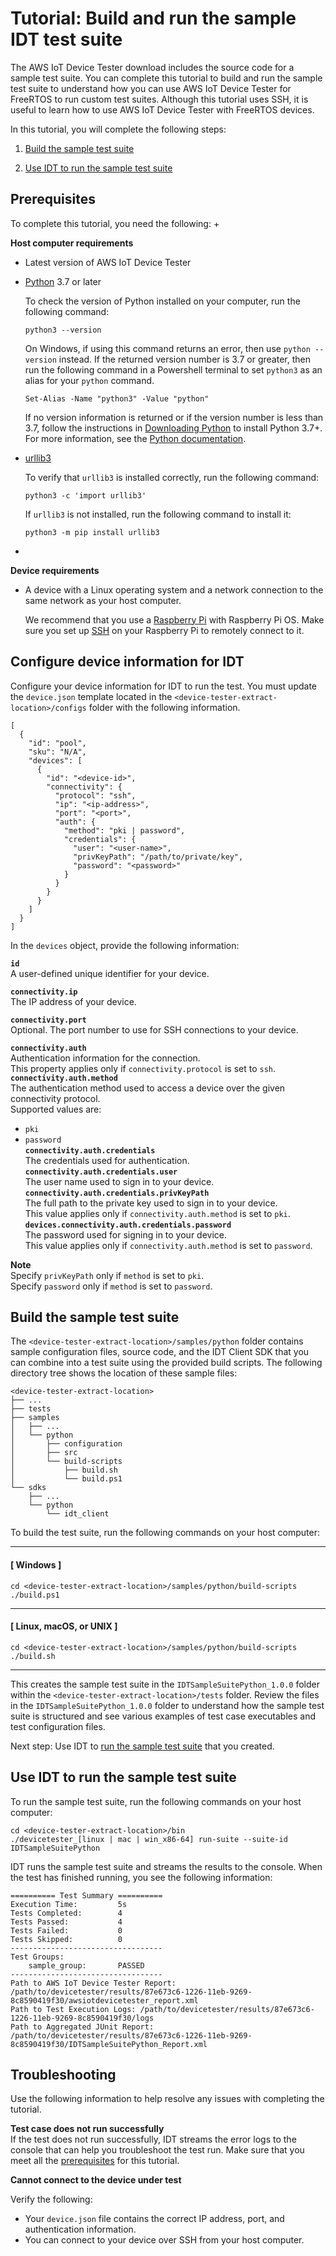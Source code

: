 # Tutorial: Build and run the sample IDT test suite<a name="build-sample-suite"></a>

The AWS IoT Device Tester download includes the source code for a sample test suite\. You can complete this tutorial to build and run the sample test suite to understand how you can use AWS IoT Device Tester for FreeRTOS to run custom test suites\. Although this tutorial uses SSH, it is useful to learn how to use AWS IoT Device Tester with FreeRTOS devices\.

 In this tutorial, you will complete the following steps: 

1. [Build the sample test suite](#build-sample)

1. [Use IDT to run the sample test suite](#run-sample)

## Prerequisites<a name="prereqs-tutorial-sample"></a>

To complete this tutorial, you need the following: 
+ 

**Host computer requirements**
  + Latest version of AWS IoT Device Tester
  + [Python](https://www.python.org/downloads/) 3\.7 or later

    To check the version of Python installed on your computer, run the following command:

    ```
    python3 --version
    ```

    On Windows, if using this command returns an error, then use `python --version` instead\. If the returned version number is 3\.7 or greater, then run the following command in a Powershell terminal to set `python3` as an alias for your `python` command\. 

    ```
    Set-Alias -Name "python3" -Value "python"
    ```

    If no version information is returned or if the version number is less than 3\.7, follow the instructions in [Downloading Python](https://wiki.python.org/moin/BeginnersGuide/Download) to install Python 3\.7\+\. For more information, see the [Python documentation](https://docs.python.org)\.
  + [urllib3](https://urllib3.readthedocs.io/en/latest/)

    To verify that `urllib3` is installed correctly, run the following command:

    ```
    python3 -c 'import urllib3'
    ```

    If `urllib3` is not installed, run the following command to install it:

    ```
    python3 -m pip install urllib3
    ```
+ 

**Device requirements**
  + A device with a Linux operating system and a network connection to the same network as your host computer\. 

    We recommend that you use a [Raspberry Pi](https://www.raspberrypi.org/) with Raspberry Pi OS\. Make sure you set up [SSH](https://www.raspberrypi.org/documentation/remote-access/ssh/) on your Raspberry Pi to remotely connect to it\.

## Configure device information for IDT<a name="configure-idt-sample"></a>

Configure your device information for IDT to run the test\. You must update the `device.json` template located in the `<device-tester-extract-location>/configs` folder with the following information\.

```
[
  {
    "id": "pool",
    "sku": "N/A",
    "devices": [
      {
        "id": "<device-id>",
        "connectivity": {
          "protocol": "ssh",
          "ip": "<ip-address>",
          "port": "<port>",
          "auth": {
            "method": "pki | password",
            "credentials": {
              "user": "<user-name>",
              "privKeyPath": "/path/to/private/key",
              "password": "<password>"
            }
          }
        }
      }
    ]
  }
]
```

In the `devices` object, provide the following information:

**`id`**  
A user\-defined unique identifier for your device\.

**`connectivity.ip`**  
The IP address of your device\.

**`connectivity.port`**  
Optional\. The port number to use for SSH connections to your device\.

**`connectivity.auth`**  
Authentication information for the connection\.  
This property applies only if `connectivity.protocol` is set to `ssh`\.    
**`connectivity.auth.method`**  
The authentication method used to access a device over the given connectivity protocol\.  
Supported values are:  
+ `pki`
+ `password`  
**`connectivity.auth.credentials`**  
The credentials used for authentication\.    
**`connectivity.auth.credentials.user`**  
The user name used to sign in to your device\.  
**`connectivity.auth.credentials.privKeyPath`**  
The full path to the private key used to sign in to your device\.  
This value applies only if `connectivity.auth.method` is set to `pki`\.  
**`devices.connectivity.auth.credentials.password`**  
The password used for signing in to your device\.  
This value applies only if `connectivity.auth.method` is set to `password`\.

**Note**  
Specify `privKeyPath` only if `method` is set to `pki`\.  
Specify `password` only if `method` is set to `password`\.

## Build the sample test suite<a name="build-sample"></a>

The `<device-tester-extract-location>/samples/python` folder contains sample configuration files, source code, and the IDT Client SDK that you can combine into a test suite using the provided build scripts\. The following directory tree shows the location of these sample files:

```
<device-tester-extract-location>
├── ...
├── tests
├── samples
│   ├── ...
│   └── python
│       ├── configuration
│       ├── src
│       └── build-scripts
│           ├── build.sh
│           └── build.ps1
└── sdks
    ├── ...
    └── python
        └── idt_client
```

To build the test suite, run the following commands on your host computer:

------
#### [ Windows ]

```
cd <device-tester-extract-location>/samples/python/build-scripts
./build.ps1
```

------
#### [ Linux, macOS, or UNIX ]

```
cd <device-tester-extract-location>/samples/python/build-scripts
./build.sh
```

------

This creates the sample test suite in the `IDTSampleSuitePython_1.0.0` folder within the `<device-tester-extract-location>/tests` folder\. Review the files in the `IDTSampleSuitePython_1.0.0` folder to understand how the sample test suite is structured and see various examples of test case executables and test configuration files\. 

Next step: Use IDT to [run the sample test suite](#run-sample) that you created\.

## Use IDT to run the sample test suite<a name="run-sample"></a>

To run the sample test suite, run the following commands on your host computer: 

```
cd <device-tester-extract-location>/bin
./devicetester_[linux | mac | win_x86-64] run-suite --suite-id IDTSampleSuitePython
```

IDT runs the sample test suite and streams the results to the console\. When the test has finished running, you see the following information:

```
========== Test Summary ==========
Execution Time:         5s
Tests Completed:        4
Tests Passed:           4
Tests Failed:           0
Tests Skipped:          0
----------------------------------
Test Groups:
    sample_group:       PASSED
----------------------------------
Path to AWS IoT Device Tester Report: /path/to/devicetester/results/87e673c6-1226-11eb-9269-8c8590419f30/awsiotdevicetester_report.xml
Path to Test Execution Logs: /path/to/devicetester/results/87e673c6-1226-11eb-9269-8c8590419f30/logs
Path to Aggregated JUnit Report: /path/to/devicetester/results/87e673c6-1226-11eb-9269-8c8590419f30/IDTSampleSuitePython_Report.xml
```

## Troubleshooting<a name="tutorial-troubleshooting-custom"></a>

Use the following information to help resolve any issues with completing the tutorial\.

**Test case does not run successfully**  
If the test does not run successfully, IDT streams the error logs to the console that can help you troubleshoot the test run\. Make sure that you meet all the [prerequisites](#prereqs-tutorial-sample) for this tutorial\.

**Cannot connect to the device under test**

Verify the following:
+ Your `device.json` file contains the correct IP address, port, and authentication information\.
+ You can connect to your device over SSH from your host computer\.